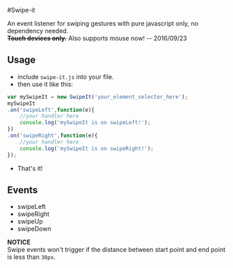 #Swipe-it

An event listener for swiping gestures with pure javascript only, no dependency needed.  
~~**Touch devices only.**~~
Also supports mouse now! -- 2016/09/23

## Usage

 - include `swipe-it.js` into your file.
 - then use it like this:

```js
var mySwipeIt = new SwipeIt('your_element_selector_here');
mySwipeIt
.on('swipeLeft',function(e){
	//your handler here
	console.log('mySwipeIt is on swipeLeft!');
})
.on('swipeRight',function(e){
	//your handler here
	console.log('mySwipeIt is on swipeRight!');
});
```
- That's it!


## Events

- swipeLeft
- swipeRight
- swipeUp
- swipeDown

**NOTICE**  
Swipe events won't trigger if the distance between start point and end point is less than `30px`.

